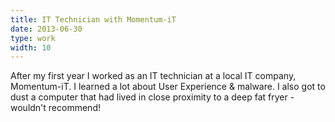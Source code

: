 ```yaml
---
title: IT Technician with Momentum-iT
date: 2013-06-30
type: work
width: 10
---
```

After my first year I worked as an IT technician at a local IT company, Momentum-iT. I learned a lot about User Experience & malware. I also got to dust a computer that had lived in close proximity to a deep fat fryer - wouldn't recommend!
